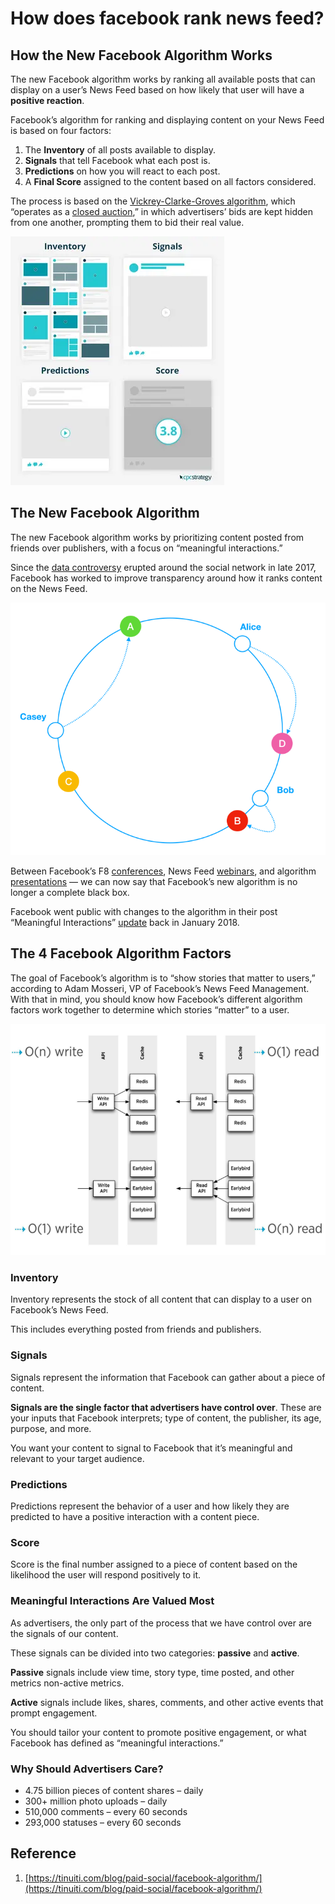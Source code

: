 # How does facebook rank news feed?

## How the New Facebook Algorithm Works

The new Facebook algorithm works by ranking all available posts that can display on a user’s News Feed based on how likely that user will have a **positive reaction**.

Facebook’s algorithm for ranking and displaying content on your News Feed is based on four factors:

1. The **Inventory** of all posts available to display.
2. **Signals** that tell Facebook what each post is.
3. **Predictions** on how you will react to each post.
4. A **Final Score** assigned to the content based on all factors considered.

The process is based on the [Vickrey-Clarke-Groves algorithm](https://en.wikipedia.org/wiki/Vickrey%E2%80%93Clarke%E2%80%93Groves_auction), which “operates as a [closed auction](https://medium.com/@freeformers_uk/digital-uncovered-4-facebook-ad-auctions-c5a8a58f7a42),” in which advertisers’ bids are kept hidden from one another, prompting them to bid their real value.

![](../.gitbook/assets/image%20%2839%29.png)

## The New Facebook Algorithm

The new Facebook algorithm works by prioritizing content posted from friends over publishers, with a focus on “meaningful interactions.”

Since the [data controversy](https://tinuiti.com/blog/2018/03/facebook-messenger-apps-under-review-following-cambridge-analytica-data-disaster/) erupted around the social network in late 2017, Facebook has worked to improve transparency around how it ranks content on the News Feed.

![](../.gitbook/assets/image.png)

Between Facebook’s F8 [conferences](https://tinuiti.com/blog/2018/05/facebook-f8-2018/), News Feed [webinars](https://www.forbes.com/sites/paularmstrongtech/2018/02/03/what-you-should-know-from-facebooks-private-newsfeed-webinar/#181acac3452d), and algorithm [presentations](https://www.youtube.com/watch?v=94s0yYECeR8) — we can now say that Facebook’s new algorithm is no longer a complete black box.

Facebook went public with changes to the algorithm in their post “Meaningful Interactions” [update](https://newsroom.fb.com/news/2018/01/news-feed-fyi-bringing-people-closer-together/) back in January 2018.

## The 4 Facebook Algorithm Factors

The goal of Facebook’s algorithm is to “show stories that matter to users,” according to Adam Mosseri, VP of Facebook’s News Feed Management. With that in mind, you should know how Facebook’s different algorithm factors work together to determine which stories “matter” to a user.

![](../.gitbook/assets/image%20%2827%29.png)

### Inventory

Inventory represents the stock of all content that can display to a user on Facebook’s News Feed.

This includes everything posted from friends and publishers.

### Signals

Signals represent the information that Facebook can gather about a piece of content.

**Signals are the single factor that advertisers have control over**. These are your inputs that Facebook interprets; type of content, the publisher, its age, purpose, and more.

You want your content to signal to Facebook that it’s meaningful and relevant to your target audience.

### Predictions

Predictions represent the behavior of a user and how likely they are predicted to have a positive interaction with a content piece.

### Score

Score is the final number assigned to a piece of content based on the likelihood the user will respond positively to it.

### Meaningful Interactions Are Valued Most

As advertisers, the only part of the process that we have control over are the signals of our content.

These signals can be divided into two categories: **passive** and **active**.

**Passive** signals include view time, story type, time posted, and other metrics non-active metrics.

**Active** signals include likes, shares, comments, and other active events that prompt engagement.

You should tailor your content to promote positive engagement, or what Facebook has defined as “meaningful interactions.”

### Why Should Advertisers Care?

* 4.75 billion pieces of content shares – daily
* 300+ million photo uploads – daily
* 510,000 comments – every 60 seconds
* 293,000 statuses – every 60 seconds

## Reference

1. [https://tinuiti.com/blog/paid-social/facebook-algorithm/](https://tinuiti.com/blog/paid-social/facebook-algorithm/)

